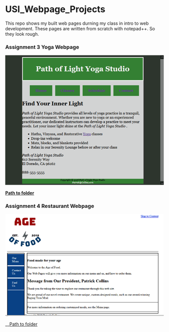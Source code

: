 # USI_Webpage_Projects
This repo shows my built web pages durning my class in intro to web development. These pages are written from scratch with notepad++. So they look rough.

### Assignment 3 Yoga Webpage
![](./SimpleYogaWebsiteGIF.gif)

__[Path to folder](./CSS/ASSIGN/Assignment3_Yoga/)__

### Assignment 4 Restaurant Webpage
![](./SimpleRestaurantWebsiteGIF.gif)

__[Path to folder](./)
